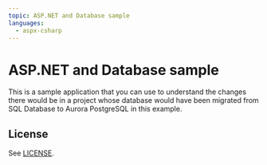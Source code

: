 ```yaml
---
topic: ASP.NET and Database sample 
languages:
  - aspx-csharp
---
```


# ASP.NET and Database sample 

This is a sample application that you can use to understand the changes there would be in a project whose database would have been migrated from SQL Database to Aurora PostgreSQL in this example. 

## License

See [LICENSE](LICENSE).

 
